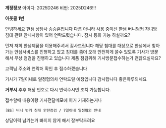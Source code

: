 **계정정보**
아이디: 2025D246
비번: 2025D246!!!

**아웃콜 1번**

안녕하세요 한샘 상담사 송승훈입니다
다름 아니라 사용 중이신 한샘 버니벙커 자녀방 침대 관련 안내사항이 있어 연락드렸습니다. 잠시 통화 가능 하실까요?

먼저 저희 한샘제품을 이용해주셔서 감사드립니다
해당 침대를 대상으로 한샘에서 찾아가는 안심서비스를 진행하고 있고 
침대를 좀더 오래 안전하게 쓸수 있도록 기사가 방문해서 무상 점검을 진행하고 있습니다
제품 점검위해 기사방문접수하는거 괜찮으실까요?

고객님 주소와 연락처 확인 후 접수하겠습니다

기사가 7일이내로 일정협의차 연락드릴 예정입니다
감사합니다 좋은하루되세요

**거부시** 
추후 해당 번호로 다시 연락주시면 조치 가능합니다.


접수할때 내용이랑 기사전달메모에 이거 기재하는거나
```
[BS] 버니 벙커 침대 안전점검 / 7일이내 일정협의 안내
```

상담이력 남기는거 빠지지 않게 해서 잘부탁드려요

